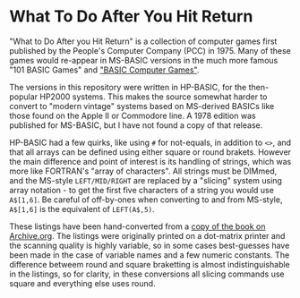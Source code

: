 # What To Do After You Hit Return

"What to Do After you Hit Return" is a collection of computer games first published by the People's Computer Company (PCC) in 1975. Many of these games would re-appear in MS-BASIC versions in the much more famous "101 BASIC Games" and ["BASIC Computer Games"](https://github.com/GReaperEx/bcg).

The versions in this repository were written in HP-BASIC, for the then-popular HP2000 systems. This makes the source somewhat harder to convert to "modern vintage" systems based on MS-derived BASICs like those found on the Apple II or Commodore line. A 1978 edition was published for MS-BASIC, but I have not found a copy of that release.

HP-BASIC had a few quirks, like using `#` for not-equals, in addition to `<>`, and that all arrays can be defined using either square or round brakets. However the main difference and point of interest is its handling of strings, which was more like FORTRAN's "array of characters". All strings must be DIMmed, and the MS-style `LEFT/MID/RIGHT` are replaced by a "slicing" system using array notation - to get the first five characters of a string you would use `A$[1,6]`. Be careful of off-by-ones when converting to and from MS-style, `A$[1,6]` is the equivalent of `LEFT(A$,5)`.

These listings have been hand-converted from a [copy of the book on Archive.org](https://archive.org/details/Whattodoafteryouhitreturn). The listings were originally printed on a dot-matrix printer and the scanning quality is highly variable, so in some cases best-guesses have been made in the case of variable names and a few numeric constants. The difference betweem round and square braketting is almost indistinguishable in the listings, so for clarity, in these conversions all slicing commands use square and everything else uses round.
